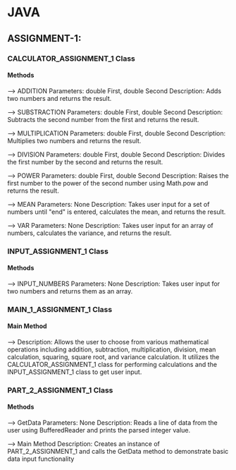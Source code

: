 # JAVA 
## ASSIGNMENT-1:
### CALCULATOR_ASSIGNMENT_1 Class
#### Methods

-->
ADDITION
Parameters: double First, double Second
Description: Adds two numbers and returns the result.

-->
SUBSTRACTION
Parameters: double First, double Second
Description: Subtracts the second number from the first and returns the result.

-->
MULTIPLICATION
Parameters: double First, double Second
Description: Multiplies two numbers and returns the result.

-->
DIVISION
Parameters: double First, double Second
Description: Divides the first number by the second and returns the result.

-->
POWER
Parameters: double First, double Second
Description: Raises the first number to the power of the second number using Math.pow and returns the result.

-->
MEAN
Parameters: None
Description: Takes user input for a set of numbers until "end" is entered, calculates the mean, and returns the result.

-->
VAR
Parameters: None
Description: Takes user input for an array of numbers, calculates the variance, and returns the result.

### INPUT_ASSIGNMENT_1 Class
#### Methods

-->
INPUT_NUMBERS
Parameters: None
Description: Takes user input for two numbers and returns them as an array.

### MAIN_1_ASSIGNMENT_1 Class
#### Main Method

-->
Description: Allows the user to choose from various mathematical operations including addition, subtraction, multiplication, division, mean calculation, squaring, square root, and variance calculation. It utilizes the CALCULATOR_ASSIGNMENT_1 class for performing calculations and the INPUT_ASSIGNMENT_1 class to get user input.

### PART_2_ASSIGNMENT_1 Class
#### Methods

-->
GetData
Parameters: None
Description: Reads a line of data from the user using BufferedReader and prints the parsed integer value.

-->
Main Method
Description: Creates an instance of PART_2_ASSIGNMENT_1 and calls the GetData method to demonstrate basic data input functionality
